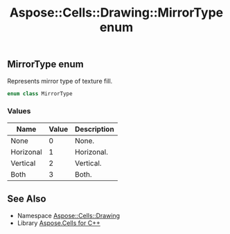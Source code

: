 ﻿---
title: Aspose::Cells::Drawing::MirrorType enum
linktitle: MirrorType
second_title: Aspose.Cells for C++ API Reference
description: 'Aspose::Cells::Drawing::MirrorType enum. Represents mirror type of texture fill in C++.'
type: docs
weight: 9400
url: /cpp/aspose.cells.drawing/mirrortype/
---
## MirrorType enum


Represents mirror type of texture fill.

```cpp
enum class MirrorType
```

### Values

| Name | Value | Description |
| --- | --- | --- |
| None | 0 | None. |
| Horizonal | 1 | Horizonal. |
| Vertical | 2 | Vertical. |
| Both | 3 | Both. |

## See Also

* Namespace [Aspose::Cells::Drawing](../)
* Library [Aspose.Cells for C++](../../)
